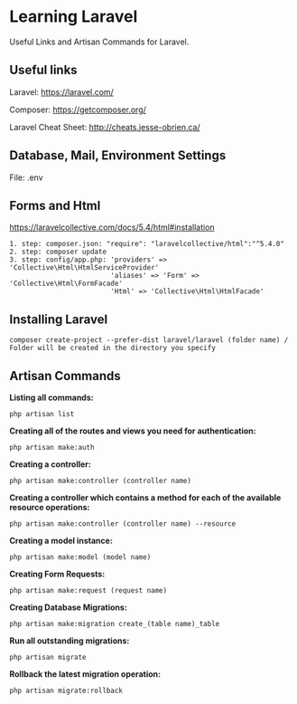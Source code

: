 # Learning Laravel

Useful Links and Artisan Commands for Laravel.

## Useful links

Laravel:
https://laravel.com/

Composer:
https://getcomposer.org/

Laravel Cheat Sheet:
http://cheats.jesse-obrien.ca/

## Database, Mail, Environment Settings

File: .env

## Forms and Html

https://laravelcollective.com/docs/5.4/html#installation
```
1. step: composer.json: "require": "laravelcollective/html":"^5.4.0" 
2. step: composer update 
3. step: config/app.php: 'providers' => 'Collective\Html\HtmlServiceProvider'
						 'aliases' => 'Form' => 'Collective\Html\FormFacade'
						 'Html' => 'Collective\Html\HtmlFacade'
```

## Installing Laravel
```
composer create-project --prefer-dist laravel/laravel (folder name) / Folder will be created in the directory you specify
```

## Artisan Commands

**Listing all commands:**
```
php artisan list
```

**Creating all of the routes and views you need for authentication:**
```
php artisan make:auth
```

**Creating a controller:**
```
php artisan make:controller (controller name)
```

**Creating a controller which contains a method for each of the available resource operations:**
```
php artisan make:controller (controller name) --resource
```

**Creating a model instance:**
```
php artisan make:model (model name)
```

**Creating Form Requests:**
```
php artisan make:request (request name)
```

**Creating Database Migrations:**
```
php artisan make:migration create_(table name)_table
```

**Run all outstanding migrations:**
```
php artisan migrate
```

**Rollback the latest migration operation:**
```
php artisan migrate:rollback
```
